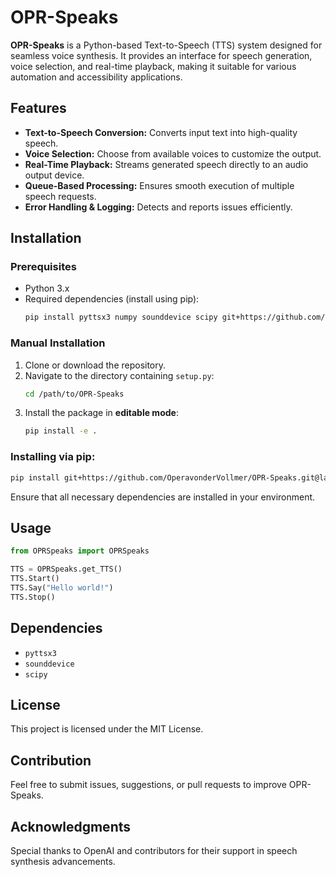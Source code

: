 # OPR-Speaks

**OPR-Speaks** is a Python-based Text-to-Speech (TTS) system designed for seamless voice synthesis. It provides an interface for speech generation, voice selection, and real-time playback, making it suitable for various automation and accessibility applications.

## Features
- **Text-to-Speech Conversion:** Converts input text into high-quality speech.
- **Voice Selection:** Choose from available voices to customize the output.
- **Real-Time Playback:** Streams generated speech directly to an audio output device.
- **Queue-Based Processing:** Ensures smooth execution of multiple speech requests.
- **Error Handling & Logging:** Detects and reports issues efficiently.

## Installation

### Prerequisites

- Python 3.x
- Required dependencies (install using pip):
  ```sh
  pip install pyttsx3 numpy sounddevice scipy git+https://github.com/OperavonderVollmer/OperaPowerRelay.git@v1.1.5
  ```

### Manual Installation

1. Clone or download the repository.
2. Navigate to the directory containing `setup.py`:
   ```sh
   cd /path/to/OPR-Speaks
   ```
3. Install the package in **editable mode**:
   ```sh
   pip install -e .
   ```

### Installing via pip:

```sh
pip install git+https://github.com/OperavonderVollmer/OPR-Speaks.git@latest
```

Ensure that all necessary dependencies are installed in your environment.
## Usage

```python
from OPRSpeaks import OPRSpeaks

TTS = OPRSpeaks.get_TTS()
TTS.Start()
TTS.Say("Hello world!")
TTS.Stop()
```

## Dependencies
- `pyttsx3`
- `sounddevice`
- `scipy`

## License
This project is licensed under the MIT License.

## Contribution
Feel free to submit issues, suggestions, or pull requests to improve OPR-Speaks.

## Acknowledgments
Special thanks to OpenAI and contributors for their support in speech synthesis advancements.

